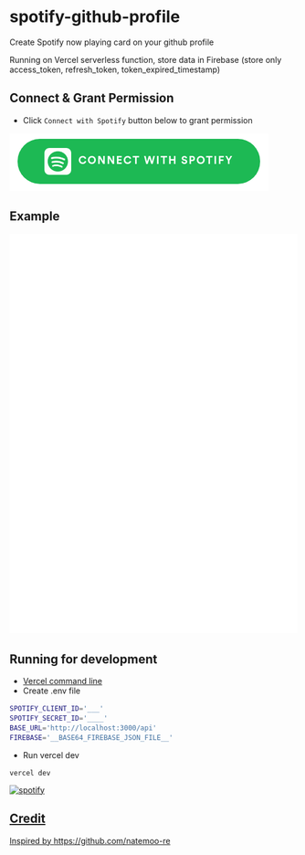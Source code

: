 # spotify-github-profile

Create Spotify now playing card on your github profile

Running on Vercel serverless function, store data in Firebase (store only access_token, refresh_token, token_expired_timestamp)

## Connect & Grant Permission

- Click `Connect with Spotify` button below to grant permission

[<img src="/img/btn-spotify.png">](https://spotify-github-profile-psi.vercel.app/api/login)

## Example

![spotify-github-profile](/img/example.svg)

## Running for development

- [Vercel command line](https://vercel.com/download)
- Create .env file

```sh
SPOTIFY_CLIENT_ID='___'
SPOTIFY_SECRET_ID='____'
BASE_URL='http://localhost:3000/api'
FIREBASE='__BASE64_FIREBASE_JSON_FILE__'
```

- Run vercel dev

```
vercel dev
```
<a target="_blank" href="https://github.com/parekhakhil/spotify-github-profile"><img alt="spotify" width="240px" src="https://spotify-github-profile.vercel.app/api/view?uid=hzj9n5m5h04ei5lfopgfofqyb&cover_image=true" />

## Credit

Inspired by https://github.com/natemoo-re
